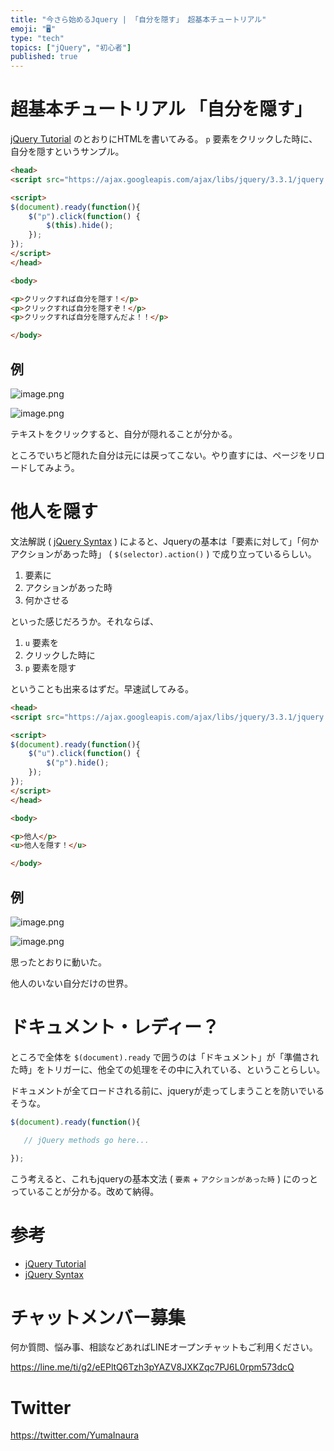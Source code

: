 ```yaml
---
title: "今さら始めるJquery | 「自分を隠す」 超基本チュートリアル"
emoji: "🖥"
type: "tech"
topics: ["jQuery", "初心者"]
published: true
---
```


# 超基本チュートリアル 「自分を隠す」

[jQuery Tutorial](https://www.w3schools.com/Jquery/default.asp) のとおりにHTMLを書いてみる。
`p` 要素をクリックした時に、自分を隠すというサンプル。


```html
<head>
<script src="https://ajax.googleapis.com/ajax/libs/jquery/3.3.1/jquery.min.js"></script>

<script>
$(document).ready(function(){
    $("p").click(function() {
        $(this).hide();
    });
});
</script>
</head>

<body>

<p>クリックすれば自分を隠す！</p>
<p>クリックすれば自分を隠すぞ！</p>
<p>クリックすれば自分を隠すんだよ！！</p>

</body>
```

## 例

![image.png](https://qiita-image-store.s3.amazonaws.com/0/89618/e2bfb0bb-1070-9089-b90c-3acb8200dbfe.png)

![image.png](https://qiita-image-store.s3.amazonaws.com/0/89618/13238a0c-5127-aa45-c415-bd4c0c6251b8.png)


テキストをクリックすると、自分が隠れることが分かる。

ところでいちど隠れた自分は元には戻ってこない。やり直すには、ページをリロードしてみよう。

# 他人を隠す

文法解説 ( [jQuery Syntax](https://www.w3schools.com/Jquery/jquery_syntax.asp) ) によると、Jqueryの基本は「要素に対して」「何かアクションがあった時」 ( `$(selector).action()` ) で成り立っているらしい。

1. 要素に
2. アクションがあった時
3. 何かさせる

といった感じだろうか。それならば、

1. `u` 要素を
2. クリックした時に
3. `p` 要素を隠す

ということも出来るはずだ。早速試してみる。

```html
<head>
<script src="https://ajax.googleapis.com/ajax/libs/jquery/3.3.1/jquery.min.js"></script>

<script>
$(document).ready(function(){
    $("u").click(function() {
        $("p").hide(); 
    });
});
</script>
</head>

<body>

<p>他人</p>
<u>他人を隠す！</u>

</body>
```

## 例

![image.png](https://qiita-image-store.s3.amazonaws.com/0/89618/8f345f20-397e-e0ea-eb02-50cab25a9282.png)

![image.png](https://qiita-image-store.s3.amazonaws.com/0/89618/179f1233-6d2d-f17b-6362-b0615d398e15.png)

思ったとおりに動いた。

他人のいない自分だけの世界。

# ドキュメント・レディー？

ところで全体を `$(document).ready` で囲うのは「ドキュメント」が「準備された時」をトリガーに、他全ての処理をその中に入れている、ということらしい。

ドキュメントが全てロードされる前に、jqueryが走ってしまうことを防いでいるそうな。


```js
$(document).ready(function(){

   // jQuery methods go here...

});
```

こう考えると、これもjqueryの基本文法 ( `要素` + `アクションがあった時` ) にのっとっていることが分かる。改めて納得。

# 参考

- [jQuery Tutorial](https://www.w3schools.com/Jquery/default.asp)
- [jQuery Syntax](https://www.w3schools.com/Jquery/jquery_syntax.asp)









<!-- Update From Qiita API -->

# チャットメンバー募集


何か質問、悩み事、相談などあればLINEオープンチャットもご利用ください。

https://line.me/ti/g2/eEPltQ6Tzh3pYAZV8JXKZqc7PJ6L0rpm573dcQ





# Twitter


https://twitter.com/YumaInaura


<!-- Update From Qiita API -->


